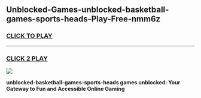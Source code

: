 
## Unblocked-Games-unblocked-basketball-games-sports-heads-Play-Free-nmm6z
<h3>
<a href="https://premium76.site?title=unblocked-basketball-games-sports-heads&ref=10A">CLICK TO PLAY</a></h3>
<hr>

<h3>
<a href="https://premium76.site?title=unblocked-basketball-games-sports-heads&ref=10A">CLICK 2 PLAY</a>
  
</h3>

<a href="https://premium76.site?title=unblocked-basketball-games-sports-heads&ref=10A"><img src="https://clearcache.store/games.png"></a>


**unblocked-basketball-games-sports-heads games unblocked: Your Gateway to Fun and Accessible Online Gaming**
